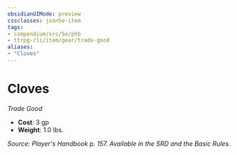 ```yaml
---
obsidianUIMode: preview
cssclasses: json5e-item
tags:
- compendium/src/5e/phb
- ttrpg-cli/item/gear/trade-good
aliases: 
- "Cloves"
---
```

# Cloves
*Trade Good*  

- **Cost**: 3 gp
- **Weight**: 1.0 lbs.

*Source: Player's Handbook p. 157. Available in the SRD and the Basic Rules.*